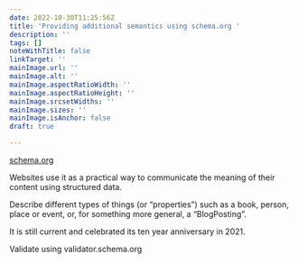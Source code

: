 ```yaml
---
date: 2022-10-30T11:25:56Z
title: 'Providing additional semantics using schema.org '
description: ''
tags: []
noteWithTitle: false
linkTarget: ''
mainImage.url: ''
mainImage.alt: ''
mainImage.aspectRatioWidth: ''
mainImage.aspectRatioHeight: ''
mainImage.srcsetWidths: ''
mainImage.sizes: ''
mainImage.isAnchor: false
draft: true

---
```

[schema.org](https://schema.org/)

Websites use it as a practical way to communicate the meaning of their content using structured data. 

Describe different types of things (or “properties”) such as a book, person, place or event, or, for something more general, a “BlogPosting”.

It is still current and celebrated its ten year anniversary in 2021.

Validate using validator.schema.org